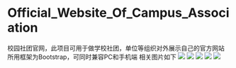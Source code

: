 # Official_Website_Of_Campus_Association
校园社团官网，此项目可用于做学校社团，单位等组织对外展示自己的官方网站
所用框架为Bootstrap，可同时兼容PC和手机端
相关图片如下
![](https://note.youdao.com/yws/public/resource/846eb6cb695cb6e7ff664973add5c906/xmlnote/35F7D68FC1E7418599958B8F2FE923AB/310)
![](https://note.youdao.com/yws/public/resource/846eb6cb695cb6e7ff664973add5c906/xmlnote/F5B23369F3E348B292E46C3270ADE79F/312
)
![](https://note.youdao.com/yws/public/resource/846eb6cb695cb6e7ff664973add5c906/xmlnote/F40C77073AE64E6A9ED370956F2E2C59/314)
![](https://note.youdao.com/yws/public/resource/846eb6cb695cb6e7ff664973add5c906/xmlnote/CE45417232FB4B84A14CAB7726773564/316)
![](https://note.youdao.com/yws/public/resource/846eb6cb695cb6e7ff664973add5c906/xmlnote/4F4729105BAC4D7E940912FF1396037B/318)
